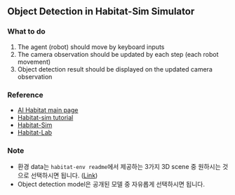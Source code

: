 ## Object Detection in Habitat-Sim Simulator
### What to do 
1. The agent (robot) should move by keyboard inputs
2. The camera observation should be updated by each step (each robot movement)
3. Object detection result should be displayed on the updated camera observation

### Reference
* [AI Habitat main page](https://aihabitat.org/)
* [Habitat-sim tutorial](https://aihabitat.org/docs/habitat-sim/)
* [Habitat-Sim](https://github.com/facebookresearch/habitat-sim)
* [Habitat-Lab](https://github.com/facebookresearch/habitat-lab)

### Note
* 환경 data는 `habitat-env readme`에서 제공하는 3가지 3D scene 중 원하시는 것으로 선택하시면 됩니다. ([Link](https://github.com/facebookresearch/habitat-lab?tab=readme-ov-file#testing))
* Object detection model은 공개된 모델 중 자유롭게 선택하시면 됩니다.
